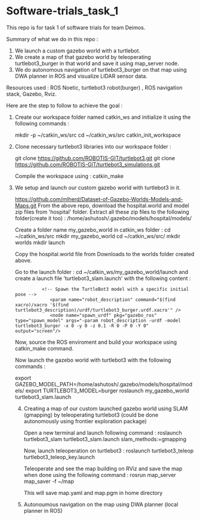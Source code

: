 # Software-trials_task_1

This repo is for task 1 of software trials for team Deimos.

Summary of what we do in this repo :
1. We launch a custom gazebo world with a turtlebot.
2. We create a map of that gazebo world by teleoperating turtlebot3_burger in that world and save it using map_server node.
3. We do autonomous navigation of turtlebot3_burger on that map using DWA planner in ROS and visualize LIDAR sensor data.

Resources used : ROS Noetic, turtlebot3 robot(burger) , ROS navigation stack, Gazebo, Rviz.

Here are the step to follow to achieve the goal : 

1. Create our workspace folder named catkin_ws and initialize it using the following commands :

   mkdir -p ~/catkin_ws/src
   cd ~/catkin_ws/src
   catkin_init_workspace

2. Clone necessary turtlebot3 libraries into our workspace folder :

   git clone https://github.com/ROBOTIS-GIT/turtlebot3.git
   git clone https://github.com/ROBOTIS-GIT/turtlebot3_simulations.git

   Compile the workspace using : catkin_make


4. We setup and launch our custom gazebo world with turtlebot3 in it.

   https://github.com/mlherd/Dataset-of-Gazebo-Worlds-Models-and-Maps.git
   From the above repo, download the hospital.world and model zip files from 'hospital' folder.
   Extract all these zip files to the following folder(create it too) : /home/ashutosh/.gazebo/models/hospital/models/

   Create a folder name my_gazebo_world in catkin_ws folder :
   cd ~/catkin_ws/src
   mkdir my_gazebo_world
   cd ~/catkin_ws/src/
   mkdir worlds
   mkdir launch

   Copy the hospital.world file from Downloads to the worlds folder created above.

   Go to the launch folder : cd ~/catkin_ws/my_gazebo_world/launch and create a launch file 'turtlebot3_slam.launch' with the following content :

     <launch>
        <!-- Launch the Gazebo simulation with your custom world -->
        <include file="$(find gazebo_ros)/launch/empty_world.launch">
        <arg name="world_name" value="$(find my_gazebo_world)/worlds/hospital.world"/>
        </include>

                 <!-- Spawn the TurtleBot3 model with a specific initial pose -->
                    <param name="robot_description" command="$(find xacro)/xacro '$(find turtlebot3_description)/urdf/turtlebot3_burger.urdf.xacro'" />
                    <node name="spawn_urdf" pkg="gazebo_ros" type="spawn_model" args="-param robot_description -urdf -model turtlebot3_burger -x 0 -y 0 -z 0.1 -R 0 -P 0 -Y 0" output="screen"/>
     </launch>

     Now, source the ROS enviroment and build your workspace using catkin_make command.

     Now launch the gazebo world with turtlebot3 with the following commands :

     export GAZEBO_MODEL_PATH=/home/ashutosh/.gazebo/models/hospital/models/
     export TURTLEBOT3_MODEL=burger
     roslaunch my_gazebo_world turtlebot3_slam.launch

   

   4. Creating a map of our custom launched gazebo world using SLAM (gmapping) by teleoperating turtlebot3 (could be done autonomously using frontier exploration package)

      Open a new terminal and launch following command :
      roslaunch turtlebot3_slam turtlebot3_slam.launch slam_methods:=gmapping

      Now, launch teleoperation on turtlebot3 :
      roslaunch turtlebot3_teleop turtlebot3_teleop_key.launch

      Teleoperate and see the map building on RViz and save the map when done using the following command :
      rosrun map_server map_saver -f ~/map

      This will save map.yaml and map.pgm in home directory


    5.  Autonoumous navigation on the map using DWA planner (local planner in ROS)
      
 
       


   





